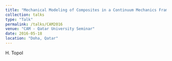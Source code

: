 ```yaml
---
title: "Mechanical Modeling of Composites in a Continuum Mechanics Framework"
collection: talks
type: "Talk"
permalink: /talks/CAM2016
venue: "CAM - Qatar University Seminar"
date: 2016-05-18
location: "Doha, Qatar"
---
```


H. Topol







